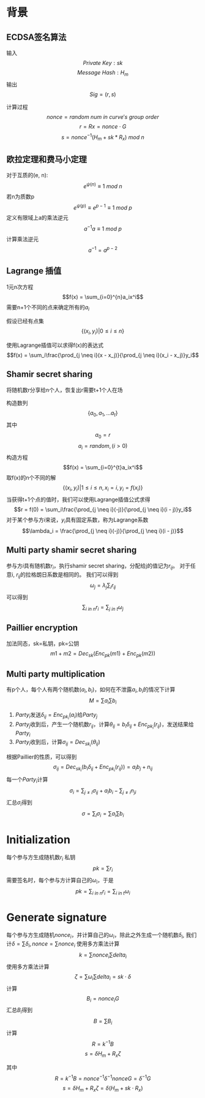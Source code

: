 # 背景
## ECDSA签名算法
输入
$$Private\ Key: sk$$
$$Message\ Hash: H_m$$
输出
$$Sig = (r, s)$$

计算过程
$$nonce = random\ num\ in\ curve's\ group\ order$$
$$r = Rx = nonce\cdot G$$
$$s = nonce^{-1}(H_m + sk*R_x)\ mod\ n$$

## 欧拉定理和费马小定理
对于互质的(e, n):
$$e^{\psi(n)} \equiv 1\ mod\ n$$
若n为质数p
$$e^{\psi(p)} \equiv e^{p - 1} \equiv 1\ mod\ p$$
定义有限域上a的乘法逆元
$$a^{-1}a \equiv 1\ mod\ p$$
计算乘法逆元
$$a^{-1} = a^{p - 2}$$

## Lagrange 插值
1元n次方程
$$f(x) = \sum_{i=0}^{n}a_ix^i$$
需要n+1个不同的点来确定所有的$a_i$

假设已经有点集
$$\{(x_i, y_i) | 0 \le i \le n\}$$

使用Lagrange插值可以求得f(x)的表达式
$$f(x) = \sum_i\frac{\prod_{j \neq i}(x - x_j)}{\prod_{j \neq i}(x_i - x_j)}y_i$$

## Shamir secret sharing
将随机数r分享给n个人，恢复出r需要t+1个人在场

构造数列
$$\{a_0, a_1, ... a_t\}$$
其中
$$a_0 = r$$
$$a_i = random, (i > 0)$$
构造方程
$$f(x) = \sum_{i=0}^{t}a_ix^i$$
取f(x)的n个不同的解
$$\{(x_i, y_i)|1 \le i \le n, x_i = i, y_i = f(x_i)\}$$
当获得t+1个点的值时，我们可以使用Lagrange插值公式求得
$$r = f(0) = \sum_i\frac{\prod_{j \neq i}(-j)}{\prod_{j \neq i}(i - j)}y_i$$
对于某个参与方$i$来说，$y_i$具有固定系数，称为Lagrange系数
$$\lambda_i = \frac{\prod_{j \neq i}(-j)}{\prod_{j \neq i}(i - j)}$$

## Multi party shamir secret sharing
参与方$i$具有随机数$r_i$，执行shamir secret sharing，分配给j的值记为$r_{ij}$。
对于任意i, $r_{ij}$的拉格朗日系数是相同的。
我们可以得到
$$\omega_j = \lambda_j\sum_ir_{ij}$$
可以得到
$$\sum_{i\ in\ n} r_i = \sum_{j\ in\ t} \omega_j$$

## Paillier encryption
加法同态，sk=私钥，pk=公钥
$$m1 + m2 = Dec_{sk}(Enc_{pk}(m1) + Enc_{pk}(m2))$$

## Multi party multiplication
有p个人，每个人有两个随机数$(a_i, b_i)$，如何在不泄露$a_i, b_i$的情况下计算
$$M = \sum a_i\sum b_i$$
1. $Party_i$发送$\delta_{ij} = Enc_{pk_i}(a_i)$给$Party_j$
2. $Party_j$收到后，产生一个随机数$r_{ij}$，计算$\theta_{ij} = b_i\delta_{ij}+Enc_{pk_i}(r_{ij})$，发送结果给$Party_i$
3. $Party_i$收到后，计算$\sigma_{ij}=Dec_{sk_i}(\theta_{ij})$

根据Paillier的性质，可以得到
$$\sigma_{ij}=Dec_{sk_i}(b_i\delta_{ij}+Enc_{pk_i}(r_{ij}))=a_ib_j+n_{ij}$$
每一个$Party_i$计算
$$\sigma_i = \sum_{j \neq i}\sigma_{ij} + a_ib_i - \sum_{j \neq i}n_{ji}$$
汇总$\sigma_i$得到
$$\sigma = \sum_i\sigma_i = \sum a_i\sum b_i$$

# Initialization
每个参与方生成随机数$r_i$
私钥
$$pk = \sum r_i$$
需要签名时，每个参与方计算自己的$\omega_i$，于是
$$pk = \sum_{i\ in\ n} r_i = \sum_{i\ in\ t} \omega_i$$

# Generate signature
每个参与方生成随机$nonce_i$，并计算自己的$\omega_i$，除此之外生成一个随机数$\delta_i$, 我们计$\delta = \sum \delta_i, nonce=\sum nonce_i$
使用多方乘法计算
$$k = \sum nonce_i \sum delta_i$$
使用多方乘法计算
$$\zeta = \sum \omega_i \sum delta_i = sk\cdot\delta$$
计算
$$B_i = nonce_iG$$
汇总$B_i$得到
$$B = \sum B_i$$
计算
$$R = k^{-1}B$$
$$s = \delta H_m + R_x\zeta$$

其中
$$R = k^{-1}B = nonce^{-1}\delta^{-1}nonceG = \delta^{-1}G$$
$$s = \delta H_m + R_x\zeta = \delta(H_m + sk \cdot R_x)$$
